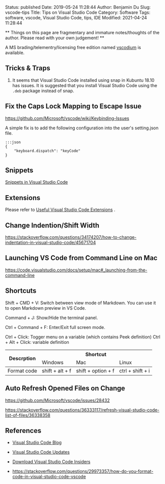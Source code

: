 Status: published
Date: 2019-05-24 11:28:44
Author: Benjamin Du
Slug: vscode-tips
Title: Tips on Visual Studio Code
Category: Software
Tags: software, vscode, Visual Studio Code, tips, IDE
Modified: 2021-04-24 11:28:44

**
Things on this page are fragmentary and immature notes/thoughts of the author.
Please read with your own judgement!
**

A MS brading/telementry/licensing free edition named 
[vscodium](https://github.com/VSCodium/vscodium)
is available.

## Tricks & Traps

1. It seems that Visual Studio Code installed using snap in Kubuntu 18.10 has issues.
    It is suggested that you install Visual Studio Code using the `.deb` package instead of snap.


## Fix the Caps Lock Mapping to Escape Issue

https://github.com/Microsoft/vscode/wiki/Keybinding-Issues

A simple fix is to add the following configuration into the user's setting.json file.

    :::json
    {
        "keyboard.dispatch": "keyCode"
    }


## Snippets

[Snippets in Visual Studio Code](https://code.visualstudio.com/docs/editor/userdefinedsnippets)

## Extensions

Please refer to 
[Useful Visual Studio Code Extensions](http://www.legendu.net/misc/blog/useful-visual-studio-code-extensions)
.

## Change Indention/Shift Width

https://stackoverflow.com/questions/34174207/how-to-change-indentation-in-visual-studio-code/45671704

## Launching VS Code from Command Line on Mac

https://code.visualstudio.com/docs/setup/mac#_launching-from-the-command-line

## Shortcuts

Shift + CMD + V: Switch between view mode of Markdown. You can use it to open Markdown preview in VS Code.

Command + J: Show/Hide the terminal panel.

Ctrl + Command + F: Enter/Exit full screen mode.

Ctrl + Click: Togger menu on a variable (which contains Peek definition)
Ctrl + Alt + Click: variable definition

<table class="tg">
<thead>
  <tr>
    <th class="tg-0lax" rowspan="2">Descrption</th>
    <th class="tg-0lax" colspan="3">Shortcut</th>
  </tr>
  <tr>
    <td class="tg-0lax">Windows</td>
    <td class="tg-0lax">Mac</td>
    <td class="tg-0lax">Linux</td>
  </tr>
</thead>
<tbody>
  <tr>
    <td class="tg-0lax">Format code</td>
    <td class="tg-0lax">shift + alt + f</td>
    <td class="tg-0lax">shift + option + f</td>
    <td class="tg-0lax">ctrl + shift + i</td>
  </tr>
</tbody>
</table>

## Auto Refresh Opened Files on Change

https://github.com/Microsoft/vscode/issues/28432

https://stackoverflow.com/questions/36333117/refresh-visual-studio-code-list-of-files/36338358

## References

- [Visual Studio Code Blog](https://code.visualstudio.com/blogs/2019/05/02/remote-development)

- [Visual Studio Code Updates](https://code.visualstudio.com/updates/)

- [Download Visual Studio Code Insiders](https://code.visualstudio.com/insiders/)

- https://stackoverflow.com/questions/29973357/how-do-you-format-code-in-visual-studio-code-vscode
